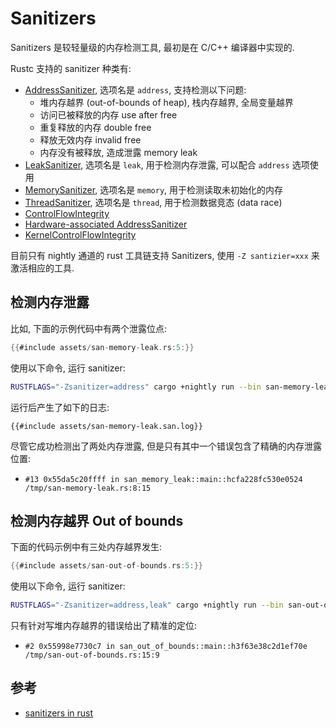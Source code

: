 # Sanitizers

Sanitizers 是较轻量级的内存检测工具, 最初是在 C/C++ 编译器中实现的.

Rustc 支持的 sanitizer 种类有:

- [AddressSanitizer](https://clang.llvm.org/docs/AddressSanitizer.html), 选项名是 `address`, 支持检测以下问题:
    - 堆内存越界 (out-of-bounds of heap), 栈内存越界, 全局变量越界
    - 访问已被释放的内存 use after free
    - 重复释放的内存 double free
    - 释放无效内存 invalid free
    - 内存没有被释放, 造成泄露 memory leak
- [LeakSanitizer](https://clang.llvm.org/docs/LeakSanitizer.html), 选项名是 `leak`, 用于检测内存泄露,
  可以配合 `address` 选项使用
- [MemorySanitizer](https://clang.llvm.org/docs/MemorySanitizer.html), 选项名是 `memory`, 用于检测读取未初始化的内存
- [ThreadSanitizer](https://clang.llvm.org/docs/ThreadSanitizer.html), 选项名是 `thread`, 用于检测数据竞态 (data race)
- [ControlFlowIntegrity](https://clang.llvm.org/docs/ControlFlowIntegrity.html)
- [Hardware-associated AddressSanitizer](https://clang.llvm.org/docs/HardwareAssistedAddressSanitizerDesign.html)
- [KernelControlFlowIntegrity](https://clang.llvm.org/docs/ControlFlowIntegrity.html#fsanitize-kcfi)

目前只有 nightly 通道的 rust 工具链支持 Sanitizers, 使用 `-Z santizier=xxx` 来激活相应的工具.

## 检测内存泄露

比如, 下面的示例代码中有两个泄露位点:

```rust
{{#include assets/san-memory-leak.rs:5:}}
```

使用以下命令, 运行 sanitizer:

```bash
RUSTFLAGS="-Zsanitizer=address" cargo +nightly run --bin san-memory-leak
```

运行后产生了如下的日志:

```text
{{#include assets/san-memory-leak.san.log}}
```

尽管它成功检测出了两处内存泄露, 但是只有其中一个错误包含了精确的内存泄露位置:

- `#13 0x55da5c20ffff in san_memory_leak::main::hcfa228fc530e0524 /tmp/san-memory-leak.rs:8:15`

## 检测内存越界 Out of bounds

下面的代码示例中有三处内存越界发生:

```rust
{{#include assets/san-out-of-bounds.rs:5:}}
```

使用以下命令, 运行 sanitizer:

```bash
RUSTFLAGS="-Zsanitizer=address,leak" cargo +nightly run --bin san-out-of-bounds
```

只有针对写堆内存越界的错误给出了精准的定位:

- `#2 0x55998e7730c7 in san_out_of_bounds::main::h3f63e38c2d1ef70e /tmp/san-out-of-bounds.rs:15:9`

## 参考

- [sanitizers in rust](https://rustc-dev-guide.rust-lang.org/sanitizers.html)
